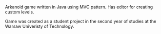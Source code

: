 Arkanoid game written in Java using MVC pattern. Has editor for creating custom levels. 


Game was created as a student project in the second year of studies at the 
Warsaw Univeristy of Technology.
